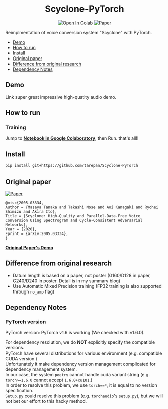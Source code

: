 <div align="center">

# Scyclone-PyTorch <!-- omit in toc -->
[![Open In Colab](https://colab.research.google.com/assets/colab-badge.svg)][notebook]
[![Paper](http://img.shields.io/badge/paper-arxiv.2005.03334-B31B1B.svg)][paper]  

</div>

Reimplmentation of voice conversion system "Scyclone" with PyTorch.

- [Demo](#demo)
- [How to run](#how-to-run)
- [Install](#install)
- [Original paper](#original-paper)
- [Difference from original research](#difference-from-original-research)
- [Dependency Notes](#dependency-notes)

## Demo
Link super great impressive high-quatity audio demo.

## How to run
### Training <!-- omit in toc -->
Jump to **[Notebook in Google Colaboratory][notebook]**, then Run. that's all!!  

## Install
```bash
pip install git+https://github.com/tarepan/Scyclone-PyTorch
```

## Original paper
[![Paper](http://img.shields.io/badge/paper-arxiv.2005.03334-B31B1B.svg)][paper]  
<!-- https://arxiv2bibtex.org/?q=2005.03334&format=bibtex -->
```
@misc{2005.03334,
Author = {Masaya Tanaka and Takashi Nose and Aoi Kanagaki and Ryohei Shimizu and Akira Ito},
Title = {Scyclone: High-Quality and Parallel-Data-Free Voice Conversion Using Spectrogram and Cycle-Consistent Adversarial Networks},
Year = {2020},
Eprint = {arXiv:2005.03334},
}
```

**[Original Paper's Demo](http://www.spcom.ecei.tohoku.ac.jp/nose/research/scyclone_202001/)**

## Difference from original research
- Datum length is based on a paper, not poster (G160/D128 in paper, G240/D240 in poster. Detail is in my summary blog)
- Use Automatic Mixed Precision training (FP32 training is also supported through `no_amp` flag)

## Dependency Notes
### PyTorch version <!-- omit in toc -->
PyTorch version: PyTorch v1.6 is working (We checked with v1.6.0).  

For dependency resolution, we do **NOT** explicitly specify the compatible versions.  
PyTorch have several distributions for various environment (e.g. compatible CUDA version.)  
Unfortunately it make dependency version management complicated for dependency management system.  
In our case, the system `poetry` cannot handle cuda variant string (e.g. `torch>=1.6.0` cannot accept `1.6.0+cu101`.)  
In order to resolve this problem, we use `torch==*`, it is equal to no version specification.  
`Setup.py` could resolve this problem (e.g. `torchaudio`'s `setup.py`), but we will not bet our effort to this hacky method.  

[paper]:https://arxiv.org/abs/2005.03334
[notebook]:https://colab.research.google.com/github/tarepan/Scyclone-PyTorch/blob/main/Scyclone_PyTorch.ipynb
